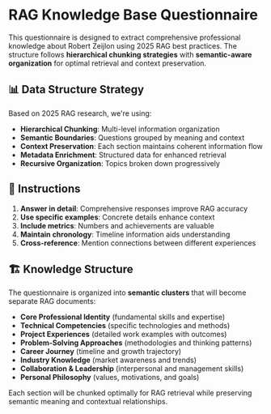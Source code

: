# RAG Knowledge Base Questionnaire

This questionnaire is designed to extract comprehensive professional knowledge about Robert Zeijlon using 2025 RAG best practices. The structure follows **hierarchical chunking strategies** with **semantic-aware organization** for optimal retrieval and context preservation.

## 📊 Data Structure Strategy

Based on 2025 RAG research, we're using:
- **Hierarchical Chunking**: Multi-level information organization 
- **Semantic Boundaries**: Questions grouped by meaning and context
- **Context Preservation**: Each section maintains coherent information flow
- **Metadata Enrichment**: Structured data for enhanced retrieval
- **Recursive Organization**: Topics broken down progressively

## 📝 Instructions

1. **Answer in detail**: Comprehensive responses improve RAG accuracy
2. **Use specific examples**: Concrete details enhance context
3. **Include metrics**: Numbers and achievements are valuable
4. **Maintain chronology**: Timeline information aids understanding
5. **Cross-reference**: Mention connections between different experiences

## 🏗️ Knowledge Structure

The questionnaire is organized into **semantic clusters** that will become separate RAG documents:

- **Core Professional Identity** (fundamental skills and expertise)
- **Technical Competencies** (specific technologies and methods)  
- **Project Experiences** (detailed work examples with outcomes)
- **Problem-Solving Approaches** (methodologies and thinking patterns)
- **Career Journey** (timeline and growth trajectory)
- **Industry Knowledge** (market awareness and trends)
- **Collaboration & Leadership** (interpersonal and management skills)
- **Personal Philosophy** (values, motivations, and goals)

Each section will be chunked optimally for RAG retrieval while preserving semantic meaning and contextual relationships.
